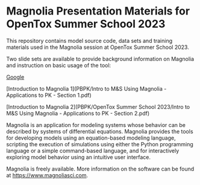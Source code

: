 # Magnolia Presentation Materials for OpenTox Summer School 2023

This repository contains model source code, data sets and training materials used in the Magnolia session at OpenTox Summer School 2023.

Two slide sets are available to provide background information on Magnolia and instruction on basic usage of the tool:

[Google](https://www.google.com)

[Introduction to Magnolia 1](PBPK/Intro to M&S Using Magnolia - Applications to PK - Section 1.pdf)

[Introduction to Magnolia 2](PBPK/OpenTox Summer School 2023/Intro to M&S Using Magnolia - Applications to PK - Section 2.pdf)

Magnolia is an application for modeling systems whose behavior can be described by systems of differential equations. Magnolia provides the tools for developing models using an equation-based modeling language, scripting the execution of simulations using either the Python programming language or a simple command-based language, and for interactively exploring model behavior using an intuitive user interface.

Magnolia is freely available.  More information on the software can be found at https://www.magnoliasci.com.

